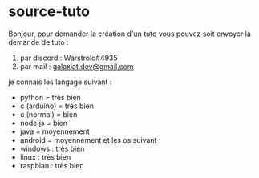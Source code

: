 # source-tuto

Bonjour, pour demander la création d'un tuto vous pouvez soit envoyer la demande de tuto :
1) par discord : Warstrolo#4935
2) par mail : galaxiat.dev@gmail.com

je connais les langage suivant :
- python = très bien 
- c (arduino) = très bien 
- c (normal) = bien
- node.js = bien 
- java = moyennement 
- android = moyennement
et les os suivant :
- windows : très bien 
- linux : très bien 
- raspbian : très bien
